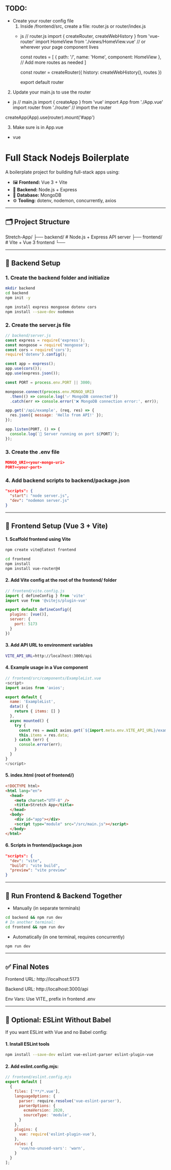 ## TODO: 
- Create your router config file
  1. Inside /frontend/src, create a file: router.js or router/index.js
  - js
    // router.js
    import { createRouter, createWebHistory } from 'vue-router'
    import HomeView from './views/HomeView.vue' // or wherever your page component lives
    
    const routes = [
      {
        path: '/',
        name: 'Home',
        component: HomeView
      },
      // Add more routes as needed
    ]
    
    const router = createRouter({
      history: createWebHistory(),
      routes
    })
    
    export default router
2.  Update your main.js to use the router
  - js
   // main.js
  import { createApp } from 'vue'
  import App from './App.vue'
  import router from './router' // import the router
  
  createApp(App).use(router).mount('#app')

3. Make sure <router-view /> is in App.vue
  - vue
    <template>
      <div id="app">
        <h1>Stretch App</h1>
        <router-view /> <!-- ✅ this needs Vue Router to work -->
      </div>
    </template>
 
  






# Full Stack Nodejs Boilerplate

A boilerplate project for building full-stack apps using:

- 🖼️ **Frontend:** Vue 3 + Vite
- 🧠 **Backend:** Node.js + Express
- 💾 **Database:** MongoDB
- ⚙️ **Tooling:** dotenv, nodemon, concurrently, axios

---

## 🗂️ Project Structure
Stretch-App/ 
  ├── backend/ # Node.js + Express API server 
  ├── frontend/ # Vite + Vue 3 frontend 
  └──

---

## 🔧 Backend Setup

### 1. Create the backend folder and initialize

```bash
mkdir backend
cd backend
npm init -y

npm install express mongoose dotenv cors
npm install --save-dev nodemon
```

### 2. Create the server.js file

```js
// backend/server.js
const express = require('express');
const mongoose = require('mongoose');
const cors = require('cors');
require('dotenv').config();

const app = express();
app.use(cors());
app.use(express.json());

const PORT = process.env.PORT || 3000;

mongoose.connect(process.env.MONGO_URI)
  .then(() => console.log('✅ MongoDB connected'))
  .catch(err => console.error('❌ MongoDB connection error:', err));

app.get('/api/example', (req, res) => {
  res.json({ message: 'Hello from API!' });
});

app.listen(PORT, () => {
  console.log(`🚀 Server running on port ${PORT}`);
});
```

### 3. Create the .env file

```json
MONGO_URI=<your-mongo-uri>
PORT=<your-port>
```

### 4. Add backend scripts to backend/package.json
```json
"scripts": {
  "start": "node server.js",
  "dev": "nodemon server.js"
}
```
---

## 🎨 Frontend Setup (Vue 3 + Vite)

#### 1. Scaffold frontend using Vite

```bash
npm create vite@latest frontend

cd frontend
npm install
npm install vue-router@4
```

#### 2. Add Vite config at the root of the frontend/ folder

```js
// frontend/vite.config.js
import { defineConfig } from 'vite'
import vue from '@vitejs/plugin-vue'

export default defineConfig({
  plugins: [vue()],
  server: {
    port: 5173
  }
})
```
#### 3. Add API URL to environment variables

```bash
VITE_API_URL=http://localhost:3000/api
```

#### 4. Example usage in a Vue component

```js
// frontend/src/components/ExampleList.vue
<script>
import axios from 'axios';

export default {
  name: 'ExampleList',
  data() {
    return { items: [] }
  },
  async mounted() {
    try {
      const res = await axios.get(`${import.meta.env.VITE_API_URL}/example`);
      this.items = res.data;
    } catch (err) {
      console.error(err);
    }
  }
}
</script>
```
#### 5. index.html (root of frontend/)

```html
<!DOCTYPE html>
<html lang="en">
  <head>
    <meta charset="UTF-8" />
    <title>Stretch App</title>
  </head>
  <body>
    <div id="app"></div>
    <script type="module" src="/src/main.js"></script>
  </body>
</html>
```

#### 6. Scripts in frontend/package.json

```json
"scripts": {
  "dev": "vite",
  "build": "vite build",
  "preview": "vite preview"
}
```

---

## 🧩 Run Frontend & Backend Together

- Manually (in separate terminals)
```bash
cd backend && npm run dev
# In another terminal:
cd frontend && npm run dev
```

- Automatically (in one terminal, requires concurrently)
```bash
npm run dev
```

---

## ✅ Final Notes
Frontend URL: http://localhost:5173

Backend URL: http://localhost:3000/api

Env Vars: Use VITE_ prefix in frontend .env

---

## 🧹 Optional: ESLint Without Babel
If you want ESLint with Vue and no Babel config:

#### 1. Install ESLint tools

```bash
npm install --save-dev eslint vue-eslint-parser eslint-plugin-vue
```

#### 2. Add eslint.config.mjs:

```js
// frontend/eslint.config.mjs
export default [
  {
    files: ['**/*.vue'],
    languageOptions: {
      parser: require.resolve('vue-eslint-parser'),
      parserOptions: {
        ecmaVersion: 2020,
        sourceType: 'module',
      }
    },
    plugins: {
      vue: require('eslint-plugin-vue'),
    },
    rules: {
      'vue/no-unused-vars': 'warn',
    }
  }
];
```
